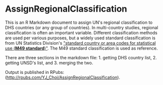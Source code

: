 # AssignRegionalClassification
This is an R Markdown document to assign UN's regional classification to DHS countries (or any group of countries). In multi-country studies, regional classification is often an important variable. Different classification methods are used per various purposes, but a widely used standard classification is from UN Statistics Division's ["standard country or area codes for statistical use (__M49 standard__)"](https://unstats.un.org/unsd/methodology/m49/). The M49 standard classification is used as reference. 

There are three sections in the markdown file: 1. getting DHS country list, 2. getting UNSD's list, and 3. merging the two. 

Output is published in RPubs:(http://rpubs.com/YJ_Choi/AssignRegionalClassification). 

